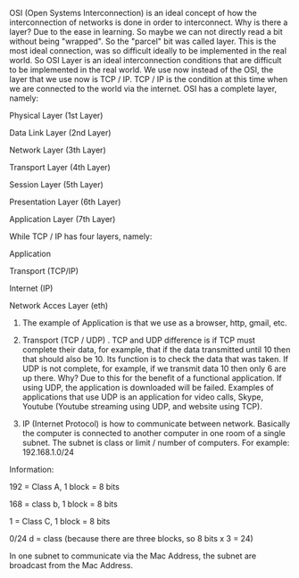 OSI (Open Systems Interconnection) is an ideal concept of how the interconnection of networks is done in order to interconnect. Why is there a layer? Due to the ease in learning. So maybe we can not directly read a bit without being &quot;wrapped&quot;. So the &quot;parcel&quot; bit was called layer. This is the most ideal connection, was so difficult ideally to be implemented in the real world. So OSI Layer is an ideal interconnection conditions that are difficult to be implemented in the real world. We use now instead of the OSI, the layer that we use now is TCP / IP. TCP / IP is the condition at this time when we are connected to the world via the internet. OSI has a complete layer, namely:

Physical Layer (1st Layer)

Data Link Layer (2nd Layer)

Network Layer (3th Layer)

Transport Layer (4th Layer)

Session Layer (5th Layer)

Presentation Layer (6th Layer)

Application Layer (7th Layer)

While TCP / IP has four layers, namely:

Application

Transport (TCP/IP)

Internet (IP)

Network Acces Layer (eth)

1. The example of Application is that we use as a browser, http, gmail, etc.

2. Transport  (TCP / UDP) . TCP and UDP difference is if TCP must complete their data, for example, that if the data transmitted until 10 then that should also be 10. Its function is to check the data that was taken. If UDP is not complete, for example, if we transmit data 10 then only 6 are up there. Why? Due to this for the benefit of a functional application. If using UDP, the application is downloaded will be failed. Examples of applications that use UDP is an application for video calls, Skype, Youtube (Youtube streaming using UDP, and website using TCP).

3. IP (Internet Protocol) is how to communicate between network. Basically the computer is connected to another computer in one room of a single subnet. The subnet is class or limit / number of computers. For example: 192.168.1.0/24

Information:

192 = Class A, 1 block = 8 bits

168 = class b, 1 block = 8 bits

1 = Class C, 1 block = 8 bits

0/24 d = class (because there are three blocks, so 8 bits x 3 = 24)

In one subnet to communicate via the Mac Address, the subnet are broadcast from the Mac Address.